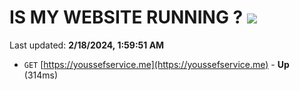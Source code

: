 # IS MY WEBSITE RUNNING ? [![](https://img.shields.io/static/v1?label=Sponsor&message=%E2%9D%A4&logo=GitHub&color=%23fe8e86)](https://github.com/sponsors/<username>)

Last updated: **2/18/2024, 1:59:51 AM**

- `GET` [https://youssefservice.me](https://youssefservice.me) - **Up** (314ms)
